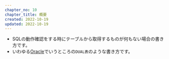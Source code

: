 ```yaml
---
chapter_no: 10
chapter_title: 概要
created: 2022-10-19
updated: 2022-10-19
---
```

- SQLの動作確認をする時にテーブルから取得するものが何もない場合の書き方です。
- いわゆる[Oracle]({{link_to_it_oracle}})でいうところの`DUAL表`のような書き方です。